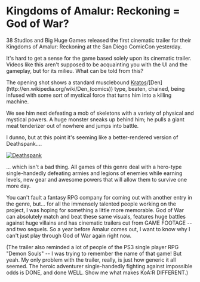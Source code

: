 # Kingdoms of Amalur: Reckoning = God of War?



38 Studios and Big Huge Games released the first cinematic trailer for their Kingdoms of Amalur: Reckoning at the San Diego ComicCon yesterday.

It's hard to get a sense for the game based solely upon its cinematic trailer. Videos like this aren't supposed to be acquainting you with the UI and the gameplay, but for its milieu. What can be told from this?

The opening shot shows a standard musclebound [Kratos](http://en.wikipedia.org/wiki/Kratos_(God_of_War))/[Den](http://en.wikipedia.org/wiki/Den_(comics)) type, beaten, chained, being infused with some sort of mystical force that turns him into a killing machine.

We see him next defeating a mob of skeletons with a variety of physical and mystical powers. A huge monster sneaks up behind him; he pulls a giant meat tenderizer out of nowhere and jumps into battle.

I dunno, but at this point it's seeming like a better-rendered version of Deathspank....

[![](http://westkarana.com/wp-content/uploads/2010/07/deathspank-480x270.jpg "Deathspank")](http://westkarana.com/wp-content/uploads/2010/07/deathspank.jpg)

... which isn't a bad thing. All games of this genre deal with a hero-type single-handedly defeating armies and legions of enemies while earning levels, new gear and awesome powers that will allow them to survive one more day.

You can't fault a fantasy RPG company for coming out with another entry in the genre, but... for all the immensely talented people working on the project, I was hoping for something a little more memorable. God of War can absolutely match and beat these same visuals, features huge battles against huge villains and has cinematic trailers cut from GAME FOOTAGE -- and two sequels. So a year before Amalur comes out, I want to know why I can't just play through God of War again right now.

(The trailer also reminded a lot of people of the PS3 single player RPG "Demon Souls" -- I was trying to remember the name of that game! But yeah. My only problem with the trailer, really, is just how generic it all seemed. The heroic adventurer single-handedly fighting against impossible odds is DONE, and done WELL. Show me what makes KoA:R DIFFERENT.)

